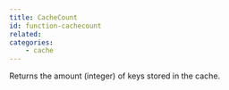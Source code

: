 ```yaml
---
title: CacheCount
id: function-cachecount
related:
categories:
    - cache
---
```


Returns the amount (integer) of keys stored in the cache.
